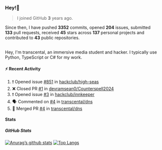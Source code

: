 ### Hey!👋
<!-- [![Banner](banner.png)](https://dillonb07.is-a.dev) -->


> I joined GitHub **3** years ago.

Since then, I have pushed **3352** commits, opened **204** issues, submitted **133** pull requests, received **45** stars across **137** personal projects and contributed to **43** public repositories.

<br>
Hey, I'm transcental, an immersive media student and hacker. I typically use Python, TypeScript or C# for my work.

<br>

#### :zap: Recent Activity

<!--START_SECTION:activity-->
1. ❗ Opened issue [#851](https://github.com/hackclub/high-seas/issues/851) in [hackclub/high-seas](https://github.com/hackclub/high-seas)
2. ❌ Closed PR [#1](https://github.com/devramsean0/Counterspell2024/pull/1) in [devramsean0/Counterspell2024](https://github.com/devramsean0/Counterspell2024)
3. ❗ Opened issue [#3](https://github.com/hackclub/innkeeper/issues/3) in [hackclub/innkeeper](https://github.com/hackclub/innkeeper)
4. 🗣 Commented on [#4](https://github.com/transcental/dns/pull/4#issuecomment-2494892874) in [transcental/dns](https://github.com/transcental/dns)
5. 🎉 Merged PR [#4](https://github.com/transcental/dns/pull/4) in [transcental/dns](https://github.com/transcental/dns)
<!--END_SECTION:activity-->

#### Stats

##### GitHub Stats
[![Anurag’s github stats](https://github-readme-stats.vercel.app/api?username=transcental&show_icons=true&theme=radical)](https://github.com/transcental)
[![Top Langs](https://github-readme-stats.vercel.app/api/top-langs/?username=transcental&layout=compact&theme=radical)](https://github.com/transcental)
